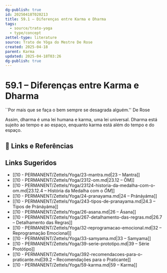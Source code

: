 ```yaml
---
dg-publish: true
id: 20250418T020213
title: 59.1 – Diferenças entre Karma e Dharma
tags:
  - source/trato-yoga
  - type/concept
zettel-type: literature
source: Trato de Yôga do Mestre De Rose
created: 2025-04-18
parent: Karma
updated: 2025-04-18T03:26
dg-publish: true
---
```


# 59.1 – Diferenças entre Karma e Dharma

``Por mais que se faça o bem sempre se desagrada alguém.''
    De Rose

Assim, dharma é uma lei humana e karma, uma lei universal. Dharma está sujeito ao tempo e ao espaço, enquanto karma está além do tempo e do espaço.

## 🔗 Links e Referências

## Links Sugeridos

- [[10 - PERMANENT/Zettels/Yoga/23-mantra.md\|23 – Mantra]]
- [[10 - PERMANENT/Zettels/Yoga/2312-om.md\|23.12 – ÔM]]
- [[10 - PERMANENT/Zettels/Yoga/23124-historia-da-medalha-com-o-om.md\|23.12.4 – História da Medalha com o *ÔM*]]
- [[10 - PERMANENT/Zettels/Yoga/24-pranayama.md\|24 – Pránáyáma]]
- [[10 - PERMANENT/Zettels/Yoga/243-tipos-de-pranayama.md\|24.3 – Tipos de Pránáyáma]]
- [[10 - PERMANENT/Zettels/Yoga/26-asana.md\|26 – Ásana]]
- [[10 - PERMANENT/Zettels/Yoga/267-detalhamento-das-regras.md\|26.7 – Detalhamento das Regras]]
- [[10 - PERMANENT/Zettels/Yoga/32-reprogramacao-emocional.md\|32 – Reprogramação Emocional]]
- [[10 - PERMANENT/Zettels/Yoga/33-samyama.md\|33 – Samyama]]
- [[10 - PERMANENT/Zettels/Yoga/39-serie-prototipo.md\|39 – Série Protótipo]]
- [[10 - PERMANENT/Zettels/Yoga/392-recomendacoes-para-o-praticante.md\|39.2 – Recomendações para o Praticante]]
- [[10 - PERMANENT/Zettels/Yoga/59-karma.md\|59 – Karma]]